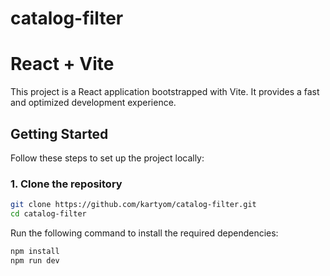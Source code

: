 # catalog-filter

# React + Vite
This project is a React application bootstrapped with Vite. It provides a fast and optimized development experience.

## Getting Started

Follow these steps to set up the project locally:

### 1. Clone the repository

```bash
git clone https://github.com/kartyom/catalog-filter.git
cd catalog-filter
```
Run the following command to install the required dependencies:
```bash
npm install
npm run dev
```
